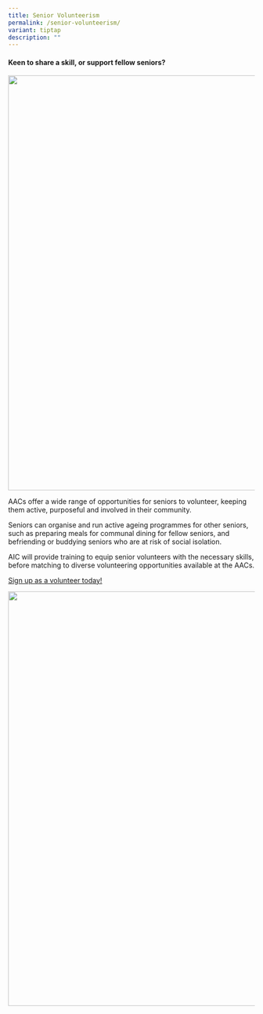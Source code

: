```yaml
---
title: Senior Volunteerism
permalink: /senior-volunteerism/
variant: tiptap
description: ""
---
```

<h4>Keen to share a skill, or support fellow seniors?</h4>
<div class="isomer-image-wrapper">
<img style="box-sizing: inherit; font-family: Lato, sans-serif; max-width: 100%; height: auto; display: block; margin: auto; width: 845.328px;" height="auto" width="100%" alt="" src="https://www.agewellsg.gov.sg/images/extra_bedok%20radiance%20food%20delivery%20(2).jpg">
</div>
<p>AACs offer a wide range of opportunities for seniors to volunteer, keeping
them active, purposeful and involved in their community.</p>
<p>Seniors can organise and run active ageing programmes for other seniors,
such as preparing meals for communal dining for fellow seniors, and befriending
or buddying seniors who are at risk of social isolation.</p>
<p>AIC will provide training to equip senior volunteers with the necessary
skills, before matching to diverse volunteering opportunities available
at the AACs.</p>
<p><a href="https://aic.sg/silver-guardian" rel="noopener noreferrer nofollow" target="_blank"><u>Sign up as a volunteer today!</u></a>
</p>
<div class="isomer-image-wrapper">
<img style="box-sizing: inherit; font-family: Lato, sans-serif; max-width: 100%; height: auto; display: block; margin: auto; width: 845.328px;" height="auto" width="100%" alt="" src="https://www.agewellsg.gov.sg/images/aaclogo.PNG">
</div>
<p></p>
<p>
<br>
</p>